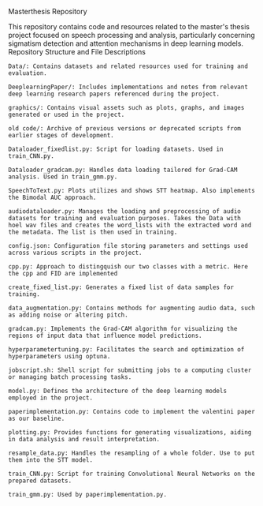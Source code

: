 Masterthesis Repository

This repository contains code and resources related to the master's thesis project focused on speech processing and analysis, particularly concerning sigmatism detection and attention mechanisms in deep learning models.
Repository Structure and File Descriptions


    Data/: Contains datasets and related resources used for training and evaluation.​

    DeeplearningPaper/: Includes implementations and notes from relevant deep learning research papers referenced during the project.​

    graphics/: Contains visual assets such as plots, graphs, and images generated or used in the project.​

    old code/: Archive of previous versions or deprecated scripts from earlier stages of development.​

    Dataloader_fixedlist.py: Script for loading datasets. Used in train_CNN.​py.

    Dataloader_gradcam.py: Handles data loading tailored for Grad-CAM analysis. Used in train_gmm.py​.

    SpeechToText.py: Plots utilizes and shows STT heatmap. Also implements the Bimodal AUC approach.​

    audiodataloader.py: Manages the loading and preprocessing of audio datasets for training and evaluation purposes.​ Takes the Data with hoel wav files and creates the word_lists with the extracted word and the metadata. The list is then used in training.

    config.json: Configuration file storing parameters and settings used across various scripts in the project.​

    cpp.py: Approach to distingquish our two classes with a metric. Here the cpp and FID are implemented

    create_fixed_list.py: Generates a fixed list of data samples for training.

    data_augmentation.py: Contains methods for augmenting audio data, such as adding noise or altering pitch.​

    gradcam.py: Implements the Grad-CAM algorithm for visualizing the regions of input data that influence model predictions.​

    hyperparametertuning.py: Facilitates the search and optimization of hyperparameters using optuna.​

    jobscript.sh: Shell script for submitting jobs to a computing cluster or managing batch processing tasks.​

    model.py: Defines the architecture of the deep learning models employed in the project.​

    paperimplementation.py: Contains code to implement the valentini paper as our baseline.​

    plotting.py: Provides functions for generating visualizations, aiding in data analysis and result interpretation.​

    resample_data.py: Handles the resampling of a whole folder. Use to put them into the STT model.

    train_CNN.py: Script for training Convolutional Neural Networks on the prepared datasets.​

    train_gmm.py: Used by paperimplementation.py.
